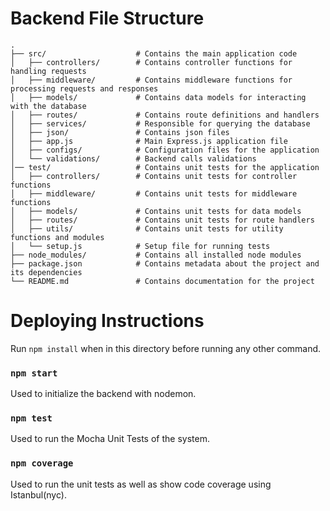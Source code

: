 # Backend File Structure
    .
    ├── src/                    # Contains the main application code
    │   ├── controllers/        # Contains controller functions for handling requests
    │   ├── middleware/         # Contains middleware functions for processing requests and responses
    │   ├── models/             # Contains data models for interacting with the database
    │   ├── routes/             # Contains route definitions and handlers
    │   ├── services/           # Responsible for querying the database
    │   ├── json/               # Contains json files
    │   ├── app.js              # Main Express.js application file
    │   ├── configs/            # Configuration files for the application
    │   └── validations/        # Backend calls validations
    │── test/                   # Contains unit tests for the application
    │   ├── controllers/        # Contains unit tests for controller functions
    │   ├── middleware/         # Contains unit tests for middleware functions
    │   ├── models/             # Contains unit tests for data models
    │   ├── routes/             # Contains unit tests for route handlers
    │   ├── utils/              # Contains unit tests for utility functions and modules
    │   └── setup.js            # Setup file for running tests
    ├── node_modules/           # Contains all installed node modules
    ├── package.json            # Contains metadata about the project and its dependencies
    └── README.md               # Contains documentation for the project

# Deploying Instructions

Run `npm install` when in this directory before running any other command.

### `npm start`

Used to initialize the backend with nodemon.

### `npm test`

Used to run the Mocha Unit Tests of the system.

### `npm coverage` 

Used to run the unit tests as well as show code coverage using Istanbul(nyc).